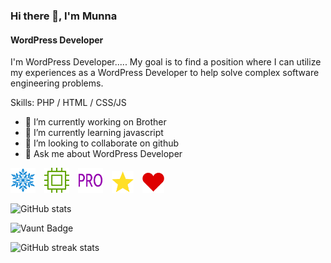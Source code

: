 
### Hi there 👋,  I'm Munna
#### WordPress Developer

 I'm WordPress Developer.....
My goal is to find a position where I can utilize my experiences as a WordPress Developer to help solve complex software engineering problems.

Skills: PHP / HTML / CSS/JS

- 🔭 I’m currently working on Brother 
- 🌱 I’m currently learning javascript 
- 👯 I’m looking to collaborate on github 
- 💬 Ask me about WordPress Developer 

<a href='https://archiveprogram.github.com/'><img src='https://raw.githubusercontent.com/acervenky/animated-github-badges/master/assets/acbadge.gif' width='40' height='40'></a> <a href='https://docs.github.com/en/developers'><img src='https://raw.githubusercontent.com/acervenky/animated-github-badges/master/assets/devbadge.gif' width='40' height='40'></a> <a href='https://github.com/pricing'><img src='https://raw.githubusercontent.com/acervenky/animated-github-badges/master/assets/pro.gif' width='40' height='40'></a> <a href='https://stars.github.com/'><img src='https://raw.githubusercontent.com/acervenky/animated-github-badges/master/assets/starbadge.gif' width='35' height='35'></a> <a href='https://docs.github.com/en/github/supporting-the-open-source-community-with-github-sponsors'><img src='https://raw.githubusercontent.com/acervenky/animated-github-badges/master/assets/sponsorbadge.gif' width='35' height='35'></a> 

![GitHub stats](https://github-readme-stats.vercel.app/api?username=munna1722&show_icons=true&count_private=true)  

![Vaunt Badge](https://api.vaunt.dev/v1/github/entities/munna1722/contributions?format=svg&private=true)  

![GitHub streak stats](https://streak-stats.demolab.com/?user=munna1722)  






